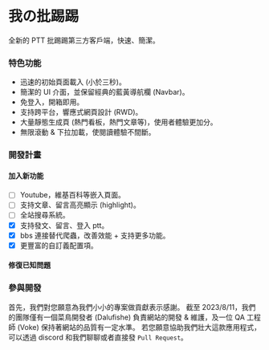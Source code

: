 # 我の批踢踢

全新的 PTT 批踢踢第三方客戶端，快速、簡潔。

### 特色功能

- 迅速的初始頁面載入 (小於三秒)。
- 簡潔的 UI 介面，並保留經典的藍黃導航欄 (Navbar)。
- 免登入，開箱即用。
- 支持跨平台，響應式網頁設計 (RWD)。
- 大量靜態生成頁 (熱門看板，熱門文章等)，使用者體驗更加分。
- 無限滾動 & 下拉加載，使閱讀體驗不間斷。

### 開發計畫

#### 加入新功能

- [ ] Youtube，維基百科等嵌入頁面。
- [ ] 支持文章、留言高亮顯示 (highlight)。
- [ ] 全站搜尋系統。
- [x] 支持發文、留言、登入 ptt。
- [x] bbs 連接替代爬蟲，改善效能 + 支持更多功能。
- [x] 更豐富的自訂義配置項。

#### 修復已知問題

### 參與開發

首先，我們對您願意為我們小小的專案做貢獻表示感謝。
截至 2023/8/11，我們的團隊僅有一個菜鳥開發者 (Dalufishe) 負責網站的開發 & 維護，及一位 QA 工程師 (Voke) 保持著網站的品質有一定水準。
若您願意協助我們壯大這款應用程式，可以透過 discord 和我們聊聊或者直接發 `Pull Request`。
